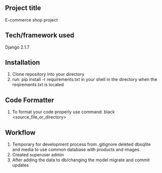 ## Project title
E-commerce shop project 

## Tech/framework used
Django 2.1.7

## Installation
1. Clone repository into your directory
2. run: pip install -r requirements.txt in your shell in the directory when the reqirements.txt is located

## Code Formatter
1. To format your code properly use command: black <source_file_or_directory>

## Workflow
1. Temporary for development process from .gitignore deleted dbsqlite and media to use common database with products and images.
2. Created superuser admin 
3. After adding the data to db/changing the model migrate and commit updates


